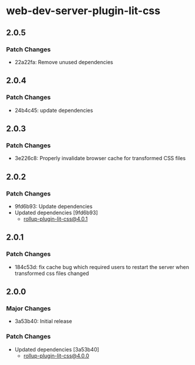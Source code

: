 # web-dev-server-plugin-lit-css

## 2.0.5

### Patch Changes

- 22a22fa: Remove unused dependencies

## 2.0.4

### Patch Changes

- 24b4c45: update dependencies

## 2.0.3

### Patch Changes

- 3e226c8: Properly invalidate browser cache for transformed CSS files

## 2.0.2

### Patch Changes

- 9fd6b93: Update dependencies
- Updated dependencies [9fd6b93]
  - rollup-plugin-lit-css@4.0.1

## 2.0.1

### Patch Changes

- 184c53d: fix cache bug which required users to restart the server when transformed css files changed

## 2.0.0

### Major Changes

- 3a53b40: Initial release

### Patch Changes

- Updated dependencies [3a53b40]
  - rollup-plugin-lit-css@4.0.0
